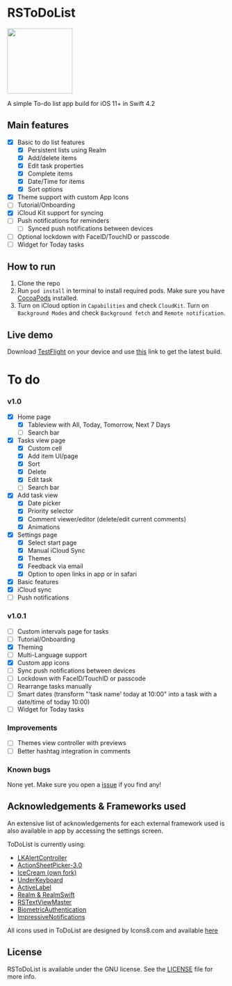 # RSToDoList

<p align="left">
  <img width="150" height="150" src="https://github.com/iPhoNewsRO/ToDoList/blob/master/Resources/icon.png" />
</p>

A simple To-do list app build for iOS 11+ in Swift 4.2 

## Main features
- [x] Basic to do list features
	- [x] Persistent lists using Realm
	- [x] Add/delete items
	- [x] Edit task properties
	- [x] Complete items
	- [x] Date/Time for items
	- [x] Sort options
- [x] Theme support with custom App Icons
- [ ] Tutorial/Onboarding
- [x] iCloud Kit support for syncing
- [ ] Push notifications for reminders
	- [ ] Synced push notifications between devices
- [ ] Optional lockdown with FaceID/TouchID or passcode
- [ ] Widget for Today tasks

## How to run

1. Clone the repo
2. Run ```pod install``` in terminal to install required pods. Make sure you have [CocoaPods](https://guides.cocoapods.org/using/getting-started.html) installed.
3. Turn on iCloud option in ```Capabilities``` and check ```CloudKit```. Turn on ```Background Modes``` and check ```Background fetch``` and ```Remote notification```.

## Live demo

Download [TestFlight](https://itunes.apple.com/us/app/testflight/id899247664?mt=8) on your device and use [this](http://l0ng.in/todolist) link to get the latest build.

# To do

### v1.0
- [x] Home page
	- [x] Tableview with All, Today, Tomorrow, Next 7 Days
	- [ ] Search bar
- [x] Tasks view page
	- [x] Custom cell
	- [x] Add item UI/page
	- [x] Sort
	- [x] Delete
	- [x] Edit task
	- [ ] Search bar
- [x] Add task view
	- [x] Date picker
	- [x] Priority selector
	- [x] Comment viewer/editor (delete/edit current comments)
	- [x] Animations
- [x] Settings page
	- [x] Select start page
	- [x] Manual iCloud Sync
	- [x] Themes 
	- [x] Feedback via email
	- [x] Option to open links in app or in safari
- [x] Basic features
- [x] iCloud sync
- [ ] Push notifications

### v1.0.1
- [ ] Custom intervals page for tasks
- [ ] Tutorial/Onboarding
- [x] Theming 
- [ ] Multi-Language support
- [x] Custom app icons
- [ ] Sync push notifications between devices
- [ ] Lockdown with FaceID/TouchID or passcode
- [ ] Rearrange tasks manually
- [ ] Smart dates (transform "'task name' today at 10:00" into a task with a date/time of today 10:00)
- [ ] Widget for Today tasks
 
### Improvements
- [ ] Themes view controller with previews
- [ ] Better hashtag integration in comments

### Known bugs

None yet. Make sure you open a [issue](https://github.com/iPhoNewsRO/ToDoList/issues) if you find any!

## Acknowledgements & Frameworks used

An extensive list of acknowledgements for each external framework used is also available in app by accessing the settings screen.

ToDoList is currently using:

 - [LKAlertController](https://github.com/lightningkite/LKAlertController)
 - [ActionSheetPicker-3.0](https://github.com/skywinder/ActionSheetPicker-3.0)
 - [IceCream (own fork)](https://github.com/iPhoNewsRO/IceCream)
 - [UnderKeyboard](https://github.com/evgenyneu/UnderKeyboard)
 - [ActiveLabel](https://github.com/optonaut/ActiveLabel.swift)
 - [Realm & RealmSwift](https://realm.io/products/realm-database)
 - [RSTextViewMaster](https://github.com/iPhoNewsRO/RSTextViewMaster)
 - [BiometricAuthentication](https://github.com/iPhoNewsRO/BiometricAuthentication)
 - [ImpressiveNotifications](https://github.com/iPhoNewsRO/ImpressiveNotifications)

All icons used in ToDoList are designed by Icons8.com and available [here](http://icons8.com)

## License

RSToDoList is available under the GNU license. See the [LICENSE](https://github.com/iPhoNewsRO/ToDoList/blob/master/LICENSE) file for more info.